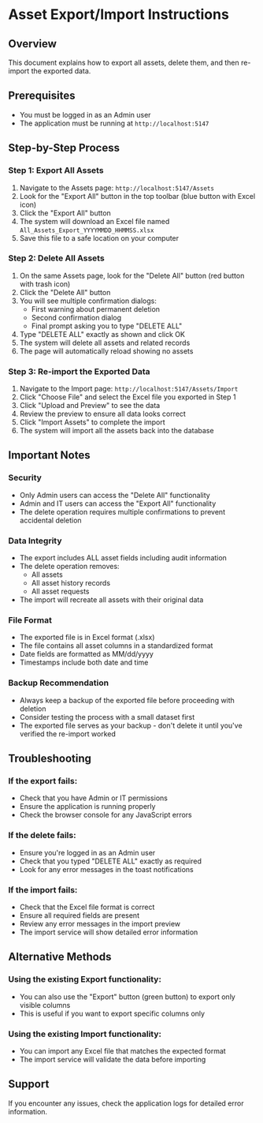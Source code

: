 # Asset Export/Import Instructions

## Overview
This document explains how to export all assets, delete them, and then re-import the exported data.

## Prerequisites
- You must be logged in as an Admin user
- The application must be running at `http://localhost:5147`

## Step-by-Step Process

### Step 1: Export All Assets
1. Navigate to the Assets page: `http://localhost:5147/Assets`
2. Look for the "Export All" button in the top toolbar (blue button with Excel icon)
3. Click the "Export All" button
4. The system will download an Excel file named `All_Assets_Export_YYYYMMDD_HHMMSS.xlsx`
5. Save this file to a safe location on your computer

### Step 2: Delete All Assets
1. On the same Assets page, look for the "Delete All" button (red button with trash icon)
2. Click the "Delete All" button
3. You will see multiple confirmation dialogs:
   - First warning about permanent deletion
   - Second confirmation dialog
   - Final prompt asking you to type "DELETE ALL"
4. Type "DELETE ALL" exactly as shown and click OK
5. The system will delete all assets and related records
6. The page will automatically reload showing no assets

### Step 3: Re-import the Exported Data
1. Navigate to the Import page: `http://localhost:5147/Assets/Import`
2. Click "Choose File" and select the Excel file you exported in Step 1
3. Click "Upload and Preview" to see the data
4. Review the preview to ensure all data looks correct
5. Click "Import Assets" to complete the import
6. The system will import all the assets back into the database

## Important Notes

### Security
- Only Admin users can access the "Delete All" functionality
- Admin and IT users can access the "Export All" functionality
- The delete operation requires multiple confirmations to prevent accidental deletion

### Data Integrity
- The export includes ALL asset fields including audit information
- The delete operation removes:
  - All assets
  - All asset history records
  - All asset requests
- The import will recreate all assets with their original data

### File Format
- The exported file is in Excel format (.xlsx)
- The file contains all asset columns in a standardized format
- Date fields are formatted as MM/dd/yyyy
- Timestamps include both date and time

### Backup Recommendation
- Always keep a backup of the exported file before proceeding with deletion
- Consider testing the process with a small dataset first
- The exported file serves as your backup - don't delete it until you've verified the re-import worked

## Troubleshooting

### If the export fails:
- Check that you have Admin or IT permissions
- Ensure the application is running properly
- Check the browser console for any JavaScript errors

### If the delete fails:
- Ensure you're logged in as an Admin user
- Check that you typed "DELETE ALL" exactly as required
- Look for any error messages in the toast notifications

### If the import fails:
- Check that the Excel file format is correct
- Ensure all required fields are present
- Review any error messages in the import preview
- The import service will show detailed error information

## Alternative Methods

### Using the existing Export functionality:
- You can also use the "Export" button (green button) to export only visible columns
- This is useful if you want to export specific columns only

### Using the existing Import functionality:
- You can import any Excel file that matches the expected format
- The import service will validate the data before importing

## Support
If you encounter any issues, check the application logs for detailed error information.
